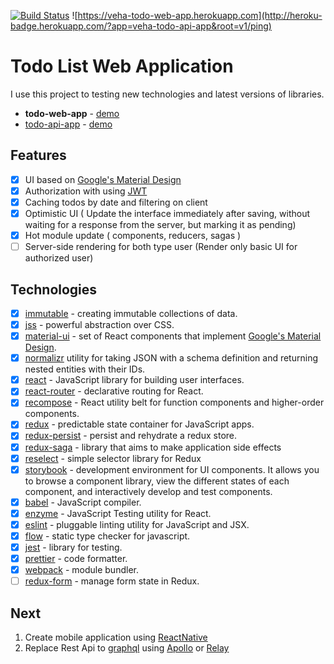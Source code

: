[![Build Status](https://travis-ci.org/UchihaVeha/todo-web-app.svg?branch=master)](https://travis-ci.org/UchihaVeha/todo-web-app) ![https://veha-todo-web-app.herokuapp.com](http://heroku-badge.herokuapp.com/?app=veha-todo-api-app&root=v1/ping)

# Todo List Web Application
 I use this project to testing new technologies and latest versions of libraries.

+ **todo-web-app** - [demo](https://veha-todo-web-app.herokuapp.com)
+ [todo-api-app](https://github.com/UchihaVeha/todo-api-app) - [demo](https://veha-todo-api-app.herokuapp.com/)

## Features

+ [x] UI based on [Google's Material Design](https://www.google.com/design/spec/material-design/introduction.html)
+ [x] Authorization with using [JWT](https://jwt.io/)
+ [x] Caching todos by date and filtering on client 
+ [x] Optimistic UI ( Update the interface immediately after saving, without waiting for a response from the server, but marking it as pending)
+ [x] Hot module update ( components, reducers, sagas )
+ [ ] Server-side rendering for both type user (Render only basic UI for authorized user)

## Technologies
+ [x] [immutable](https://facebook.github.io/immutable-js/) - creating immutable collections of data.
+ [x] [jss](https://github.com/cssinjs/jss) - powerful abstraction over CSS.
+ [x] [material-ui](http://www.material-ui.com) - set of React components that implement [Google's 
     Material Design](https://www.google.com/design/spec/material-design/introduction.html).
+ [x] [normalizr](https://github.com/paularmstrong/normalizr) utility for taking JSON with a schema definition and returning nested entities with their IDs.
+ [x] [react](https://reactjs.org/) - JavaScript library for building user interfaces.
+ [x] [react-router](https://reacttraining.com/react-router/) - declarative routing for React.
+ [x] [recompose](https://github.com/acdlite/recompose) - React utility belt for function components and higher-order components.
+ [x] [redux](http://redux.js.org/docs/introduction/) - predictable state container for JavaScript apps.
+ [x] [redux-persist](https://github.com/rt2zz/redux-persist) - persist and rehydrate a redux store.
+ [x] [redux-saga](https://github.com/redux-saga/redux-saga) - library that aims to make application side effects
+ [x] [reselect](https://github.com/reactjs/reselect) - simple selector library for Redux
+ [x] [storybook](https://storybook.js.org/) - development environment for UI components. It allows you to browse a component library, view the different states of each component, and interactively develop and test components.
+ [x] [babel](https://babeljs.io/) - JavaScript compiler.
+ [x] [enzyme](https://github.com/airbnb/enzyme) - JavaScript Testing utility for React. 
+ [x] [eslint](https://eslint.org/) - pluggable linting utility for JavaScript and JSX.
+ [x] [flow](https://flow.org/) - static type checker for javascript.
+ [x] [jest](https://facebook.github.io/jest/) - library for testing.
+ [x] [prettier](https://github.com/prettier/prettier) - code formatter.
+ [x] [webpack](https://webpack.github.io/) - module bundler.
+ [ ] [redux-form](https://redux-form.com) - manage form state in Redux.

## Next
 1. Create mobile application using [ReactNative](https://facebook.github.io/react-native/) 
 2. Replace Rest Api to [graphql](http://graphql.org/learn/) using [Apollo](https://dev-blog.apollodata.com/) or [Relay](https://facebook.github.io/relay/)
